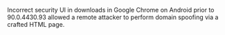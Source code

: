 Incorrect security UI in downloads in Google Chrome on Android prior to 90.0.4430.93 allowed a remote attacker to perform domain spoofing via a crafted HTML page.